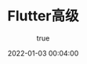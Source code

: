 ---
pageComponent:
  name: Catalogue
  data:
    path: 120304.Flutter高级
    imgUrl: /img/01.png
    description: k8S
title: Flutter高级
date: 2022-01-03 00:04:00
permalink: /flutter/height/
sidebar: false
article: false
comment: false
editLink: false
author:
  name: xiaoliuxuesheng
  link: https://github.com/xiaoliuxuesheng
---